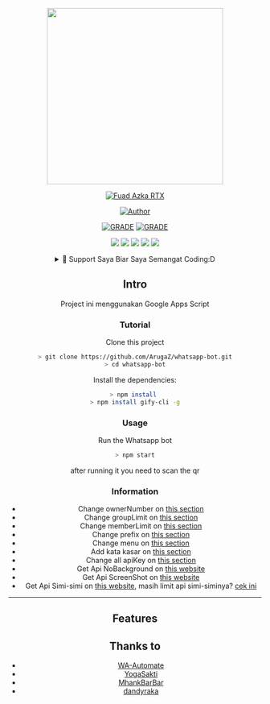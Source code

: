 <p align="center">
<img src="https://avatars3.githubusercontent.com/u/75134519?s=460&u=d8f3c11deb98106b502ab86c323b70c6897c5ab8&v=4" width="350" height="350"/>
</p>
<p align="center">
<a href="#"><img title="Fuad Azka RTX" src="https://img.shields.io/badge/FUAD RTX BOT-green?colorA=%23ff0000&colorB=%23017e40&style=for-the-badge"></a>
</p>
<p align="center">
<a href="https://github.com/FuadRTX"><img title="Author" src="https://img.shields.io/badge/AUTHOR-FuadRTX-orange.svg?style=for-the-badge&logo=github"></a>
</p>
<p align="center">
<a href="https://www.codefactor.io/repository/github/arugaz/whatsapp-bot/overview/master"><img title="GRADE" src="https://www.codefactor.io/Content/badges/APlus.svg"></a>
<a href="https://www.codefactor.io/repository/github/arugaz/whatsapp-bot/overview/master"><img title="GRADE" src="https://www.codefactor.io/Content/badges/APlus.svg"></a>
</p>
<p align="center">
<a href="https://sites.google.com/view/fuadrtx/halaman-muka"><img src="https://hits.seeyoufarm.com/api/count/incr/badge.svg?url=https%3A%2F%2Fsites.google.com%2Fview%2Ffuadrtx%2Fhalaman-muka&count_bg=%23F90000&title_bg=%2300A7FF&icon=google.svg&icon_color=%23FFFFFF&title=Website&edge_flat=false"/></a> 
<a href="https://t.me/fuadrtx"><img src="https://hits.seeyoufarm.com/api/count/incr/badge.svg?url=https%3A%2F%2Ft.me%2Ffuadrtx&count_bg=%23F90000&title_bg=%2300A7FF&icon=telegram.svg&icon_color=%23FFFFFF&title=Instagram&edge_flat=false"/></a>
<a href="https://www.tiktok.com/@fuadrtx"><img src="https://hits.seeyoufarm.com/api/count/incr/badge.svg?url=https%3A%2F%2Fwww.tiktok.com%2F%40fuadrtx&count_bg=%23F90000&title_bg=%23623939&icon=tiktok.svg&icon_color=%23FFFFFF&title=Instagram&edge_flat=false"/></a>
<a href="https://www.instagram.com/fuadrtx/"><img src="https://hits.seeyoufarm.com/api/count/incr/badge.svg?url=https%3A%2F%2Fwww.instagram.com%2Ffuadrtx%2F&count_bg=%2300AAF9&title_bg=%23623939&icon=instagram.svg&icon_color=%23FFFFFF&title=Instagram&edge_flat=false"/></a>
<a href="https://www.youtube.com/channel/UCEJab8kbGHXpVYLT0EhaV2w?view"><img src="https://hits.seeyoufarm.com/api/count/incr/badge.svg?view=&url=https%3A%2F%2Fwww.youtube.com%2Fchannel%2FUCEJab8kbGHXpVYLT0EhaV2w&count_bg=%232B2D29&title_bg=%23DD0000&icon=youtube.svg&icon_color=%23FFFFFF&title=Youtube&edge_flat=false"/></a>
</p>
<div align="center">
<details> 
 <summary>🥟 Support Saya Biar Saya Semangat Coding:D</summary>
<a href="https://www.paypal.com/paypalme/fuadrtx"><img src="https://hits.seeyoufarm.com/api/count/incr/badge.svg?url=https%3A%2F%2Fwww.paypal.com%2Fpaypalme%2Ffuadrtx&count_bg=%2379C83D&title_bg=%23555555&icon=paypal.svg&icon_color=%232500FF&title=Paypal&edge_flat=false"/></a>
</details>

## Intro

Project ini menggunakan Google Apps Script 

### Tutorial 
Clone this project

```bash
> git clone https://github.com/ArugaZ/whatsapp-bot.git
> cd whatsapp-bot
```

Install the dependencies:

```bash
> npm install 
> npm install gify-cli -g
```

### Usage
Run the Whatsapp bot

```bash
> npm start
```

after running it you need to scan the qr

### Information
- Change ownerNumber on [this section](https://github.com/ArugaZ/whatsapp-bot/blob/master/settings/setting.json#L2)
- Change groupLimit on [this section](https://github.com/ArugaZ/whatsapp-bot/blob/master/settings/setting.json#L3)
- Change memberLimit on [this section](https://github.com/ArugaZ/whatsapp-bot/blob/master/settings/setting.json#L4)
- Change prefix on [this section](https://github.com/ArugaZ/whatsapp-bot/blob/master/settings/setting.json#L5)
- Change menu on [this section](https://github.com/ArugaZ/whatsapp-bot/blob/master/lib/menu.js#L32)
- Add kata kasar on [this section](https://github.com/ArugaZ/whatsapp-bot/blob/master/lib/kataKotor.js#L8)
- Change all apiKey on [this section](https://github.com/ArugaZ/whatsapp-bot/blob/master/settings/api.json)
- Get Api NoBackground on [this website](https://www.remove.bg/)
- Get Api ScreenShot on [this website](https://apiflash.com/)
- Get Api Simi-simi on [this website](https://workshop.simsimi.com/en/), masih limit api simi-siminya? [cek ini](https://github.com/ArugaZ/whatsapp-bot/issues/38#issuecomment-726981060)

---

## Features


## Thanks to
- [WA-Automate](https:)
- [YogaSakti](https:)
- [MhankBarBar](https:)
- [dandyraka](https:rd)
